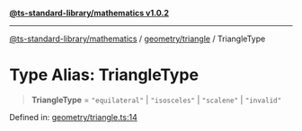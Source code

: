 [**@ts-standard-library/mathematics v1.0.2**](../../../README.md)

***

[@ts-standard-library/mathematics](../../../README.md) / [geometry/triangle](../README.md) / TriangleType

# Type Alias: TriangleType

> **TriangleType** = `"equilateral"` \| `"isosceles"` \| `"scalene"` \| `"invalid"`

Defined in: [geometry/triangle.ts:14](https://github.com/gabaudette/ts-stdlib/blob/4a412e6fb273dc9fcab54b84c05921f52dac4b3f/packages/mathematics/src/geometry/triangle.ts#L14)
